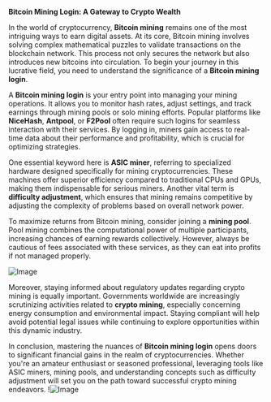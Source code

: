 **Bitcoin Mining Login: A Gateway to Crypto Wealth**

In the world of cryptocurrency, **Bitcoin mining** remains one of the most intriguing ways to earn digital assets. At its core, Bitcoin mining involves solving complex mathematical puzzles to validate transactions on the blockchain network. This process not only secures the network but also introduces new bitcoins into circulation. To begin your journey in this lucrative field, you need to understand the significance of a **Bitcoin mining login**.

A **Bitcoin mining login** is your entry point into managing your mining operations. It allows you to monitor hash rates, adjust settings, and track earnings through mining pools or solo mining efforts. Popular platforms like **NiceHash**, **Antpool**, or **F2Pool** often require such logins for seamless interaction with their services. By logging in, miners gain access to real-time data about their performance and profitability, which is crucial for optimizing strategies.

One essential keyword here is **ASIC miner**, referring to specialized hardware designed specifically for mining cryptocurrencies. These machines offer superior efficiency compared to traditional CPUs and GPUs, making them indispensable for serious miners. Another vital term is **difficulty adjustment**, which ensures that mining remains competitive by adjusting the complexity of problems based on overall network power.

To maximize returns from Bitcoin mining, consider joining a **mining pool**. Pool mining combines the computational power of multiple participants, increasing chances of earning rewards collectively. However, always be cautious of fees associated with these services, as they can eat into profits if not managed properly.

![Image](https://github.com/user-attachments/assets/b6e7b7a2-655e-4d44-8baa-20c566a3cb65)

Moreover, staying informed about regulatory updates regarding crypto mining is equally important. Governments worldwide are increasingly scrutinizing activities related to **crypto mining**, especially concerning energy consumption and environmental impact. Staying compliant will help avoid potential legal issues while continuing to explore opportunities within this dynamic industry.

In conclusion, mastering the nuances of **Bitcoin mining login** opens doors to significant financial gains in the realm of cryptocurrencies. Whether you're an amateur enthusiast or seasoned professional, leveraging tools like ASIC miners, mining pools, and understanding concepts such as difficulty adjustment will set you on the path toward successful crypto mining endeavors. !![Image](https://github.com/user-attachments/assets/b6e7b7a2-655e-4d44-8baa-20c566a3cb65)